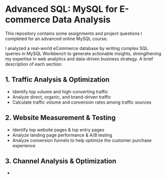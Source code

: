 # Advanced SQL: MySQL for E-commerce Data Analysis
This repository contains some assignments and project questions I completed for an advanced online MySQL course.

I analyzed a real-world eCommerce database by writing complex SQL queries in MySQL Workbench to generate actionable insights, strengthening my expertise in web analytics and data-driven business strategy. A brief description of each section:

## 1. Traffic Analysis & Optimization
* Identify top volume and high-converting traffic
* Analyze direct, organic, and brand-driven traffic
* Calculate traffic volume and conversion rates among traffic sources

## 2. Website Measurement & Testing
* Identify top website pages & top entry pages
* Analyze landing page performance & A/B testing
* Analyze conversion funnels to help optimize the customer purchase experience

## 3. Channel Analysis & Optimization
* 
